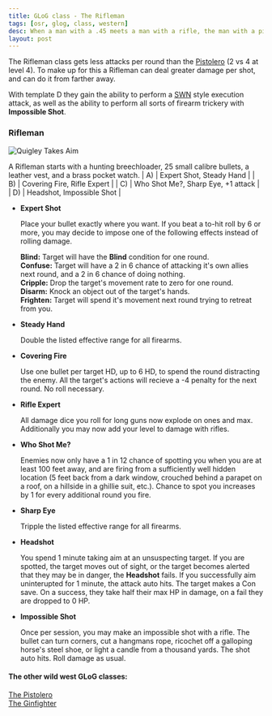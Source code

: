 ```yaml
---
title: GLoG class - The Rifleman
tags: [osr, glog, class, western]
desc: When a man with a .45 meets a man with a rifle, the man with a pistol is a dead man. - Old Mexican proverb
layout: post
---
```


The Rifleman class gets less attacks per round than the [Pistolero][1] (2 vs 4 at level 4).
To make up for this a Rifleman can deal greater damage per shot, and can do it from farther away.
<!-- more -->

With template D they gain the ability to perform a [SWN][3] style execution attack, as well as the ability to perform all sorts of firearm trickery with **Impossible Shot**.


### Rifleman

![Quigley Takes Aim](http://www.imfdb.org/images/d/d7/QuigleySharps2.jpg)

A Rifleman starts with a hunting breechloader, 25 small calibre bullets, a leather vest, and a brass pocket watch.
| A) | Expert Shot, Steady Hand |
| B) | Covering Fire, Rifle Expert |
| C) | Who Shot Me?, Sharp Eye, +1 attack |
| D) | Headshot, Impossible Shot |

* **Expert Shot**

    Place your bullet exactly where you want.
    If you beat a to-hit roll by 6 or more, you may decide to impose one of the following effects instead of rolling damage.

    **Blind:** Target will have the **Blind** condition for one round.  
    **Confuse:** Target will have a 2 in 6 chance of attacking it's own allies next round, and a 2 in 6 chance of doing nothing.  
    **Cripple:** Drop the target's movement rate to zero for one round.  
    **Disarm:** Knock an object out of the target's hands.  
    **Frighten:** Target will spend it's movement next round trying to retreat from you.  

* **Steady Hand**

    Double the listed effective range for all firearms.
    
* **Covering Fire**

    Use one bullet per target HD, up to 6 HD, to spend the round distracting the enemy.
    All the target's actions will recieve a -4 penalty for the next round.
    No roll necessary.

* **Rifle Expert**

    All damage dice you roll for long guns now explode on ones and max.
    Additionally you may now add your level to damage with rifles.

* **Who Shot Me?**

    Enemies now only have a 1 in 12 chance of spotting you when you are at least 100 feet away,
    and are firing from a sufficiently well hidden location
    (5 feet back from a dark window, crouched behind a parapet on a roof, on a hillside in a ghillie suit, etc.).
    Chance to spot you increases by 1 for every additional round you fire.

* **Sharp Eye**

    Tripple the listed effective range for all firearms.

* **Headshot**

    You spend 1 minute taking aim at an unsuspecting target.
    If you are spotted, the target moves out of sight, or the target becomes alerted that they may be in danger, the **Headshot** fails.
    If you successfully aim uninterupted for 1 minute, the attack auto hits.
    The target makes a Con save.
    On a success, they take half their max HP in damage, on a fail they are dropped to 0 HP.

* **Impossible Shot**

    Once per session, you may make an impossible shot with a rifle.
    The bullet can turn corners, cut a hangmans rope, ricochet off a galloping horse's steel shoe, or light a candle from a thousand yards.
    The shot auto hits.
    Roll damage as usual.

#### The other wild west GLoG classes:
[The Pistolero][1]  
[The Ginfighter][2]  

[1]: https://flumph-philosopher.github.io/2019/12/08/first-post/
[2]: https://flumph-philosopher.github.io/2019/12/11/ginfighter/
[3]: https://www.drivethrurpg.com/product/226996/Stars-Without-Number-Revised-Edition

